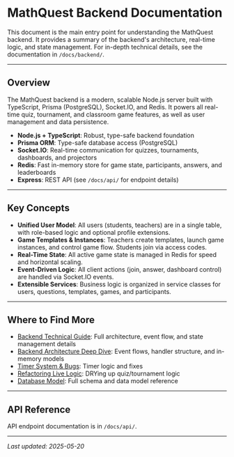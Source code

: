 # MathQuest Backend Documentation

This document is the main entry point for understanding the MathQuest backend. It provides a summary of the backend's architecture, real-time logic, and state management. For in-depth technical details, see the documentation in `/docs/backend/`.

---

## Overview

The MathQuest backend is a modern, scalable Node.js server built with TypeScript, Prisma (PostgreSQL), Socket.IO, and Redis. It powers all real-time quiz, tournament, and classroom game features, as well as user management and data persistence.

- **Node.js + TypeScript**: Robust, type-safe backend foundation
- **Prisma ORM**: Type-safe database access (PostgreSQL)
- **Socket.IO**: Real-time communication for quizzes, tournaments, dashboards, and projectors
- **Redis**: Fast in-memory store for game state, participants, answers, and leaderboards
- **Express**: REST API (see `/docs/api/` for endpoint details)

---

## Key Concepts

- **Unified User Model**: All users (students, teachers) are in a single table, with role-based logic and optional profile extensions.
- **Game Templates & Instances**: Teachers create templates, launch game instances, and control game flow. Students join via access codes.
- **Real-Time State**: All active game state is managed in Redis for speed and horizontal scaling.
- **Event-Driven Logic**: All client actions (join, answer, dashboard control) are handled via Socket.IO events.
- **Extensible Services**: Business logic is organized in service classes for users, questions, templates, games, and participants.

---

## Where to Find More

- [Backend Technical Guide](./backend/README.md): Full architecture, event flow, and state management details
- [Backend Architecture Deep Dive](./backend/backend-architecture.md): Event flows, handler structure, and in-memory models
- [Timer System & Bugs](./backend/timer-bugs.md): Timer logic and fixes
- [Refactoring Live Logic](./backend/refactor-live-logic.md): DRYing up quiz/tournament logic
- [Database Model](./database.md): Full schema and data model reference

---

## API Reference

API endpoint documentation is in `/docs/api/`.

---

_Last updated: 2025-05-20_
